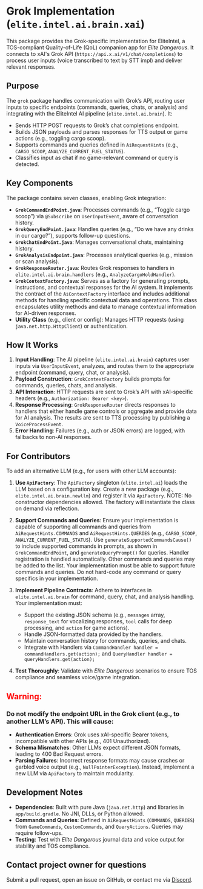 # Grok Implementation (`elite.intel.ai.brain.xai`)

This package provides the Grok-specific implementation for EliteIntel,
a TOS-compliant Quality-of-Life (QoL) companion app for *Elite Dangerous*.
It connects to xAI's Grok API (`https://api.x.ai/v1/chat/completions`)
to process user inputs (voice transcribed to text by STT impl) and deliver relevant responses.

## Purpose
The `grok` package handles communication with Grok’s API, routing user inputs to specific
endpoints (commands, queries, chats, or analysis) and integrating with the EliteIntel
AI pipeline (`elite.intel.ai.brain`). It:
- Sends HTTP POST requests to Grok’s chat completions endpoint.
- Builds JSON payloads and parses responses for TTS output or game actions (e.g., toggling cargo scoop).
- Supports commands and queries defined in `AiRequestHints` (e.g., `CARGO_SCOOP`, `ANALYZE_CURRENT_FUEL_STATUS`).
- Classifies input as chat if no game-relevant command or query is detected.

## Key Components
The package contains seven classes, enabling Grok integration:
- **`GrokCommandEndPoint.java`**: Processes commands (e.g., “Toggle cargo scoop”) via `@Subscribe` on `UserInputEvent`, aware of conversation history.
- **`GrokQueryEndPoint.java`**: Handles queries (e.g., “Do we have any drinks in our cargo?”), supports follow-up questions.
- **`GrokChatEndPoint.java`**: Manages conversational chats, maintaining history.
- **`GrokAnalysisEndpoint.java`**: Processes analytical queries (e.g., mission or scan analysis).
- **`GrokResponseRouter.java`**: Routes Grok responses to handlers in `elite.intel.ai.brain.handlers` (e.g., `AnalyzeCargoHoldHandler`).
- **`GrokContextFactory.java`**: Serves as a factory for generating prompts, instructions, and contextual responses for the AI system.
  It implements the contract of the `AiContextFactory` interface and includes additional methods for handling
  specific contextual data and operations. This class encapsulates utility methods and data to manage contextual
  information for AI-driven responses.
- **Utility Class** (e.g., client or config): Manages HTTP requests (using `java.net.http.HttpClient`) or authentication.

## How It Works
1. **Input Handling**: The AI pipeline (`elite.intel.ai.brain`) captures user inputs via `UserInputEvent`,
   analyzes, and routes them to the appropriate endpoint (command, query, chat, or analysis).
2. **Payload Construction**: `GrokContextFactory` builds prompts for commands, queries, chats, and analysis.
3. **API Interaction**: HTTP requests are sent to Grok’s API with xAI-specific headers (e.g., `Authorization: Bearer <key>`).
4. **Response Processing**: `GrokResponseRouter` directs responses to handlers that either handle game controls or aggregate and
   provide data for AI analysis. The results are sent to TTS processing by publishing a `VoiceProcessEvent`.
5. **Error Handling**: Failures (e.g., auth or JSON errors) are logged, with fallbacks to non-AI responses.

## For Contributors
To add an alternative LLM (e.g., for users with other LLM accounts):
1. **Use `ApiFactory`**: The `ApiFactory` singleton (`elite.intel.ai`) loads the LLM based on a configuration key.
   Create a new package (e.g., `elite.intel.ai.brain.newllm`) and register it via `ApiFactory`.
   NOTE: No constructor dependencies allowed. The factory will instantiate the class on demand via reflection.

2. **Support Commands and Queries**: Ensure your implementation is capable of supporting all commands and queries from
   `AiRequestHints.COMMANDS` and `AiRequestHints.QUERIES` (e.g., `CARGO_SCOOP`, `ANALYZE_CURRENT_FUEL_STATUS`).
   Use `generateSupportedCommandsCause()` to include supported commands in prompts, as shown
   in `GrokCommandEndPoint`, and `generateQueryPrompt()` for queries. Handler registration is handled automatically.
   Other commands and queries may be added to the list. Your implementation must be able to support future commands and queries.
   Do not hard-code any command or query specifics in your implementation.

3. **Implement Pipeline Contracts**: Adhere to interfaces in `elite.intel.ai.brain` for command, query, chat, and analysis handling. Your implementation must:
    - Support the existing JSON schema (e.g., `messages` array, `response_text` for vocalizing responses, `tool` calls for deep processing, and `action` for game actions).
    - Handle JSON-formatted data provided by the handlers.
    - Maintain conversation history for commands, queries, and chats.
    - Integrate with Handlers via `CommandHandler handler = commandHandlers.get(action);` and `QueryHandler handler = queryHandlers.get(action);`

4. **Test Thoroughly**: Validate with *Elite Dangerous* scenarios to ensure TOS compliance and seamless voice/game integration.

## <span style='color: red'>**Warning**:</span>

### **Do not** modify the endpoint URL in the Grok client (e.g., to another LLM’s API). This will cause:
- **Authentication Errors**: Grok uses xAI-specific Bearer tokens, incompatible with other APIs (e.g., 401 Unauthorized).
- **Schema Mismatches**: Other LLMs expect different JSON formats, leading to 400 Bad Request errors.
- **Parsing Failures**: Incorrect response formats may cause crashes or garbled voice output (e.g., `NullPointerException`).
  Instead, implement a new LLM via `ApiFactory` to maintain modularity.

## Development Notes
- **Dependencies**: Built with pure Java (`java.net.http`) and libraries in `app/build.gradle`. No JNI, DLLs, or Python allowed.
- **Commands and Queries**: Defined in `AiRequestHints` (`COMMANDS`, `QUERIES`) from `GameCommands`, `CustomCommands`, and `QueryActions`. Queries may require follow-ups.
- **Testing**: Test with *Elite Dangerous* journal data and voice output for stability and TOS compliance.

## Contact project owner for questions
Submit a pull request, open an issue on GitHub, or contact me via [Discord](https://discord.gg/3qAqBENsBm).